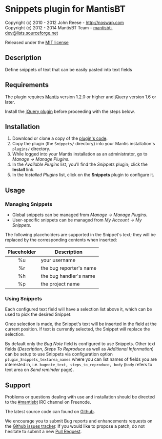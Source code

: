 # Snippets plugin for MantisBT

Copyright (c) 2010 - 2012  John Reese - http://noswap.com  
Copyright (c) 2012 - 2014  MantisBT Team - mantisbt-dev@lists.sourceforge.net

Released under the [MIT license](http://opensource.org/licenses/MIT)


## Description

Define snippets of text that can be easily pasted into text fields


## Requirements

The plugin requires [Mantis](http://www.mantisbt.org/) version 1.2.0 or higher
and jQuery version 1.6 or later.

Install the [jQuery plugin](https://github.com/mantisbt-plugins/jquery)
before proceeding with the steps below.


## Installation

1. Download or clone a copy of the [plugin's code](https://github.com/mantisbt-plugins/snippets).
2. Copy the plugin (the `Snippets/` directory) into your Mantis
   installation's `plugins/` directory.
3. While logged into your Mantis installation as an administrator, go to
   *Manage -> Manage Plugins*.
4. In the *Available Plugins* list, you'll find the *Snippets* plugin;
   click the **Install** link.
5. In the *Installed Plugins* list, click on the **Snippets** plugin to configure it.


## Usage

### Managing Snippets

- Global snippets can be managed from *Manage -> Manage Plugins*.
- User-specific snippets can be managed from *My Account -> My Snippets*.

The following placeholders are supported in the Snippet's text; they will be
replaced by the corresponding contents when inserted:

 Placeholder | Description
:-----------:|-------------------------
%u           | your username
%r           | the bug reporter's name
%h           | the bug handler's name
%p           | the project name


### Using Snippets

Each configured text field will have a selection list above it, which can be
used to pick the desired Snippet.

Once selection is made, the Snippet's text will be inserted in the field at the
current position. If text is currently selected, the Snippet will replace the
selection.

By default only the *Bug Note* field is configured to use Snippets.
Other text fields (*Description*, *Steps To Reproduce* as well as *Additional
Information*) can be setup to use Snippets via configuration option `plugin_Snippets_textarea_names`
where you can list names of fields you are interested in, i.e. `bugnote_text, steps_to_reproduce, body` (`body`
refers to text area on *Send reminder* page).

## Support

Problems or questions dealing with use and installation should be
directed to the [#mantisbt](irc://freenode.net/mantisbt) IRC channel
on Freenode.

The latest source code can found on
[Github](https://github.com/mantisbt-plugins/snippets).

We encourage you to submit Bug reports and enhancements requests on the
[Github issues tracker](https://github.com/mantisbt-plugins/snippets/issues).
If you would like to propose a patch, do not hesitate to submit a new
[Pull Request](https://github.com/mantisbt-plugins/snippets/compare/).
